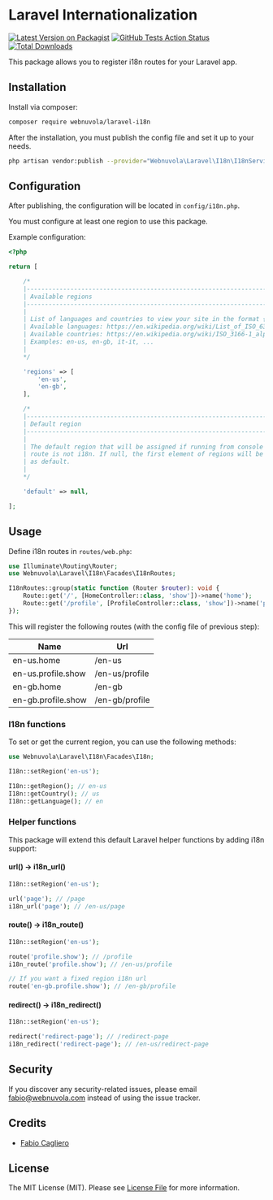 # Laravel Internationalization
[![Latest Version on Packagist](https://img.shields.io/packagist/v/webnuvola/laravel-i18n.svg?style=flat-square)](https://packagist.org/packages/webnuvola/laravel-i18n)
[![GitHub Tests Action Status](https://img.shields.io/github/actions/workflow/status/webnuvola/laravel-i18n/run-tests.yml?branch=main)](https://github.com/webnuvola/laravel-i18n/actions/workflows/run-tests.yml?query=branch%3Amain)
[![Total Downloads](https://img.shields.io/packagist/dt/webnuvola/laravel-i18n.svg?style=flat-square)](https://packagist.org/packages/webnuvola/laravel-i18n)

This package allows you to register i18n routes for your Laravel app.

## Installation
Install via composer:

``` bash
composer require webnuvola/laravel-i18n
```

After the installation, you must publish the config file and set it up to your needs.

```bash
php artisan vendor:publish --provider="Webnuvola\Laravel\I18n\I18nServiceProvider" --tag="config"
```

## Configuration
After publishing, the configuration will be located in `config/i18n.php`.

You must configure at least one region to use this package.

Example configuration:
```php
<?php

return [

    /*
    |--------------------------------------------------------------------------
    | Available regions
    |--------------------------------------------------------------------------
    |
    | List of languages and countries to view your site in the format {language}-{country}.
    | Available languages: https://en.wikipedia.org/wiki/List_of_ISO_639-1_codes
    | Available countries: https://en.wikipedia.org/wiki/ISO_3166-1_alpha-2
    | Examples: en-us, en-gb, it-it, ...
    |
    */

    'regions' => [
        'en-us',
        'en-gb',
    ],

    /*
    |--------------------------------------------------------------------------
    | Default region
    |--------------------------------------------------------------------------
    |
    | The default region that will be assigned if running from console or current
    | route is not i18n. If null, the first element of regions will be used
    | as default.
    |
    */

    'default' => null,

];
```

## Usage
Define i18n routes in `routes/web.php`:

```php
use Illuminate\Routing\Router;
use Webnuvola\Laravel\I18n\Facades\I18nRoutes;

I18nRoutes::group(static function (Router $router): void {
    Route::get('/', [HomeController::class, 'show'])->name('home');
    Route::get('/profile', [ProfileController::class, 'show'])->name('profile.show');
});
```
This will register the following routes (with the config file of previous step):

| Name               | Url            |
|--------------------|----------------|
| en-us.home         | /en-us         |
| en-us.profile.show | /en-us/profile |
| en-gb.home         | /en-gb         |
| en-gb.profile.show | /en-gb/profile |

### I18n functions
To set or get the current region, you can use the following methods:

```php
use Webnuvola\Laravel\I18n\Facades\I18n;

I18n::setRegion('en-us');

I18n::getRegion(); // en-us
I18n::getCountry(); // us
I18n::getLanguage(); // en
```

### Helper functions
This package will extend this default Laravel helper functions by adding i18n support:

#### url() -> i18n_url()
```php
I18n::setRegion('en-us');

url('page'); // /page
i18n_url('page'); // /en-us/page
```

#### route() -> i18n_route()
```php
I18n::setRegion('en-us');

route('profile.show'); // /profile
i18n_route('profile.show'); // /en-us/profile

// If you want a fixed region i18n url
route('en-gb.profile.show'); // /en-gb/profile
```

#### redirect() -> i18n_redirect()
```php
I18n::setRegion('en-us');

redirect('redirect-page'); // /redirect-page
i18n_redirect('redirect-page'); // /en-us/redirect-page
```

## Security
If you discover any security-related issues, please email [fabio@webnuvola.com](mailto:fabio@webnuvola.com) instead of using the issue tracker.

## Credits
- [Fabio Cagliero](https://github.com/fab120)

## License
The MIT License (MIT). Please see [License File](LICENSE.md) for more information.
